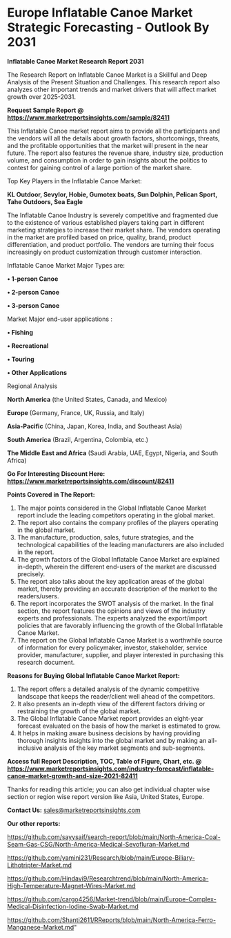  # Europe Inflatable Canoe Market Strategic Forecasting - Outlook By 2031

<strong>Inflatable Canoe Market Research Report 2031</strong>

The Research Report on Inflatable Canoe Market is a Skillful and Deep Analysis of the Present Situation and Challenges. This research report also analyzes other important trends and market drivers that will affect market growth over 2025-2031.

<strong>Request Sample Report @ <a href=https://www.marketreportsinsights.com/sample/82411>https://www.marketreportsinsights.com/sample/82411</a></strong>

This Inflatable Canoe market report aims to provide all the participants and the vendors will all the details about growth factors, shortcomings, threats, and the profitable opportunities that the market will present in the near future. The report also features the revenue share, industry size, production volume, and consumption in order to gain insights about the politics to contest for gaining control of a large portion of the market share.

Top Key Players in the Inflatable Canoe Market:

<strong>KL Outdoor, Sevylor, Hobie, Gumotex boats, Sun Dolphin, Pelican Sport, Tahe Outdoors, Sea Eagle</strong>

The Inflatable Canoe Industry is severely competitive and fragmented due to the existence of various established players taking part in different marketing strategies to increase their market share. The vendors operating in the market are profiled based on price, quality, brand, product differentiation, and product portfolio. The vendors are turning their focus increasingly on product customization through customer interaction.

Inflatable Canoe Market Major Types are:

<strong>• 1-person Canoe

• 2-person Canoe

• 3-person Canoe</strong>

Market Major end-user applications :

<strong>• Fishing

• Recreational

• Touring

• Other Applications</strong>

Regional Analysis

</u><strong><b>North America</b></strong> (the United States, Canada, and Mexico)

<strong><b>Europe </b></strong>(Germany, France, UK, Russia, and Italy)

<strong><b>Asia-Pacific</b></strong> (China, Japan, Korea, India, and Southeast Asia)

<strong><b>South America</b></strong> (Brazil, Argentina, Colombia, etc.)

<strong><b>The Middle East and Africa</b></strong> (Saudi Arabia, UAE, Egypt, Nigeria, and South Africa)

<strong>Go For Interesting Discount Here: <a href=https://www.marketreportsinsights.com/discount/82411>https://www.marketreportsinsights.com/discount/82411</a></strong>

<strong>Points Covered in The Report:</strong>
<ol>
  <li>The major points considered in the Global Inflatable Canoe Market report include the leading competitors operating in the global market.</li>
  <li>The report also contains the company profiles of the players operating in the global market.</li>
  <li>The manufacture, production, sales, future strategies, and the technological capabilities of the leading manufacturers are also included in the report.</li>
  <li>The growth factors of the Global Inflatable Canoe Market are explained in-depth, wherein the different end-users of the market are discussed precisely.</li>
  <li>The report also talks about the key application areas of the global market, thereby providing an accurate description of the market to the readers/users.</li>
  <li>The report incorporates the SWOT analysis of the market. In the final section, the report features the opinions and views of the industry experts and professionals. The experts analyzed the export/import policies that are favorably influencing the growth of the Global Inflatable Canoe Market.</li>
  <li>The report on the Global Inflatable Canoe Market is a worthwhile source of information for every policymaker, investor, stakeholder, service provider, manufacturer, supplier, and player interested in purchasing this research document.</li>
</ol>
<strong>Reasons for Buying Global Inflatable Canoe Market Report:</strong>

<ol>
  <li>The report offers a detailed analysis of the dynamic competitive landscape that keeps the reader/client well ahead of the competitors.</li>
  <li>It also presents an in-depth view of the different factors driving or restraining the growth of the global market.</li>
  <li>The Global Inflatable Canoe Market report provides an eight-year forecast evaluated on the basis of how the market is estimated to grow.</li>
  <li>It helps in making aware business decisions by having providing thorough insights insights into the global market and by making an all-inclusive analysis of the key market segments and sub-segments.</li>
</ol>
<strong>Access full Report Description, TOC, Table of Figure, Chart, etc. @ <a href=https://www.marketreportsinsights.com/industry-forecast/inflatable-canoe-market-growth-and-size-2021-82411>https://www.marketreportsinsights.com/industry-forecast/inflatable-canoe-market-growth-and-size-2021-82411</a></strong>


Thanks for reading this article; you can also get individual chapter wise section or region wise report version like Asia, United States, Europe.

<strong>Contact Us:</strong>
sales@marketreportsinsights.com

<strong>Our other reports:</strong>

<a href=https://github.com/sayysaif/search-report/blob/main/North-America-Coal-Seam-Gas-CSG/North-America-Medical-Sevofluran-Market.md>https://github.com/sayysaif/search-report/blob/main/North-America-Coal-Seam-Gas-CSG/North-America-Medical-Sevofluran-Market.md</a>

<a href=https://github.com/yamini231/Research/blob/main/Europe-Biliary-Lithotripter-Market.md>https://github.com/yamini231/Research/blob/main/Europe-Biliary-Lithotripter-Market.md</a>

<a href=https://github.com/Hindavi9/Researchtrend/blob/main/North-America-High-Temperature-Magnet-Wires-Market.md>https://github.com/Hindavi9/Researchtrend/blob/main/North-America-High-Temperature-Magnet-Wires-Market.md</a>

<a href=https://github.com/cargo4256/Market-trend/blob/main/Europe-Complex-Medical-Disinfection-Iodine-Swab-Market.md>https://github.com/cargo4256/Market-trend/blob/main/Europe-Complex-Medical-Disinfection-Iodine-Swab-Market.md</a>

<a href=https://github.com/Shanti2611/RReports/blob/main/North-America-Ferro-Manganese-Market.md>https://github.com/Shanti2611/RReports/blob/main/North-America-Ferro-Manganese-Market.md</a>"
